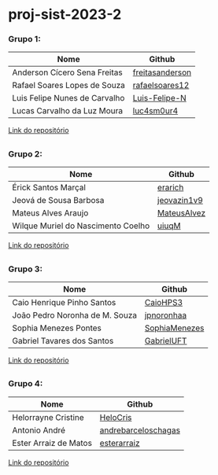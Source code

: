 # proj-sist-2023-2

### Grupo 1:

|Nome|Github|
|---|---|
|Anderson Cícero Sena Freitas|[freitasanderson](https://github.com/freitasanderson)|
|Rafael Soares Lopes de Souza|[rafaelsoares12](https://github.com/rafaelsoares12)|
|Luis Felipe Nunes de Carvalho|[Luis-Felipe-N](https://github.com/Luis-Felipe-N)|
|Lucas Carvalho da Luz Moura|[luc4sm0ur4](https://github.com/luc4sm0ur4)|

[Link do repositório]()
##
### Grupo 2:

|Nome|Github|
|---|---|
|Érick Santos Marçal|[erarich](https://github.com/erarich)|
|Jeová de Sousa Barbosa|[jeovazin1v9](https://github.com/jeovazin1v9)|
|Mateus Alves Araujo|[MateusAlvez](https://github.com/MateusAlvez)|
|Wilque Muriel do Nascimento Coelho|[uiuqM](https://github.com/uiuqM)|

[Link do repositório](https://github.com/erarich/projeto_de_sistemas)
##
### Grupo 3:

|Nome|Github|
|---|---|
|Caio Henrique Pinho Santos|[CaioHPS3](https://github.com/CaioHPS3)|
|João Pedro Noronha de M. Souza|[jpnoronhaa](https://github.com/jpnoronhaa)|
|Sophia Menezes Pontes|[SophiaMenezes](https://github.com/SophiaMenezes)|
|Gabriel Tavares dos Santos|[GabrielUFT](https://github.com/GabrielUFT)|

[Link do repositório](https://github.com/CaioHPS3/projeto_de_sistemas)

##
### Grupo 4:
|Nome|Github|
|---|---|
|Helorrayne Cristine|[HeloCris](https://github.com/HeloCris)|
|Antonio André|[andrebarceloschagas](https://github.com/andrebarceloschagas)|
|Ester Arraiz de Matos|[esterarraiz](https://github.com/esterarraiz)|

[Link do repositório](https://github.com/HeloCris/projeto-ps-2023-2.git)

